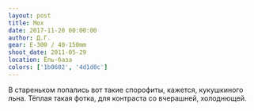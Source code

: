 ```yaml
---
layout: post
title: Мох
date: 2017-11-20 00:00:00
author: Д.Г.
gear: E-300 / 40-150mm
shoot_date: 2011-05-29
location: Ёль-база
colors: ['1b0602', '4d1d0c']
---
```

В стареньком попались вот такие спорофиты, кажется, кукушкиного льна. Тёплая такая фотка, для контраста со вчерашней, холоднющей.
